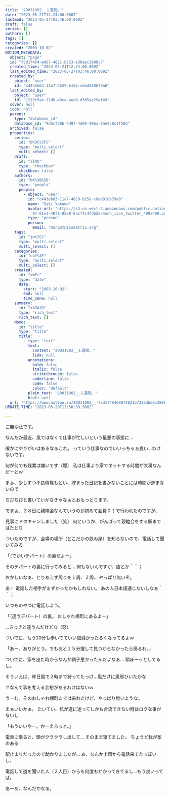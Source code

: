 ```yaml
---
title: "20031002__１週間。"
date: "2023-05-21T12:24:00.000Z"
lastmod: "2023-05-27T03:46:00.000Z"
draft: false
series: []
authors: []
tags: []
categories: []
created: "2003-10-02"
NOTION_METADATA:
  object: "page"
  id: "75d17464-e007-4821-b733-e3beec380bc7"
  created_time: "2023-05-21T12:24:00.000Z"
  last_edited_time: "2023-05-27T03:46:00.000Z"
  created_by:
    object: "user"
    id: "c443eb63-11a7-4629-b15e-c6ad918b79a0"
  last_edited_by:
    object: "user"
    id: "1219c5ae-11d8-48ce-aec6-d385ae29af49"
  cover: null
  icon: null
  parent:
    type: "database_id"
    database_id: "9dbcf20b-4d97-4d69-98ba-8ae9c8c1f58d"
  archived: false
  properties:
    series:
      id: "B%3C%3FS"
      type: "multi_select"
      multi_select: []
    draft:
      id: "JiWU"
      type: "checkbox"
      checkbox: false
    authors:
      id: "bK%3B%5B"
      type: "people"
      people:
        - object: "user"
          id: "c443eb63-11a7-4629-b15e-c6ad918b79a0"
          name: "Saki Yakumo"
          avatar_url: "https://s3-us-west-2.amazonaws.com/public.notion-static.com/3ad1c4\
            97-61e1-48f1-85e8-6acf4c4fdb2d/maoh_icon_twitter_400x400.png"
          type: "person"
          person:
            email: "marqut@ziomatrix.org"
    tags:
      id: "jw%7CC"
      type: "multi_select"
      multi_select: []
    categories:
      id: "nbY%3F"
      type: "multi_select"
      multi_select: []
    created:
      id: "vmFr"
      type: "date"
      date:
        start: "2003-10-02"
        end: null
        time_zone: null
    summary:
      id: "x%3AlD"
      type: "rich_text"
      rich_text: []
    Name:
      id: "title"
      type: "title"
      title:
        - type: "text"
          text:
            content: "20031002__１週間。"
            link: null
          annotations:
            bold: false
            italic: false
            strikethrough: false
            underline: false
            code: false
            color: "default"
          plain_text: "20031002__１週間。"
          href: null
  url: "https://www.notion.so/20031002__-75d17464e0074821b733e3beec380bc7"
UPDATE_TIME: "2023-05-28T12:50:39.588Z"

---
```

<link rel="stylesheet" href="https://cdn.jsdelivr.net/npm/katex@0.16.2/dist/katex.min.css" integrity="sha384-bYdxxUwYipFNohQlHt0bjN/LCpueqWz13HufFEV1SUatKs1cm4L6fFgCi1jT643X" crossorigin="anonymous">


ご無沙汰です。


なんだか最近、風ではなくて仕事が忙しいという最悪の事態に…


確かにやりがいはあるなぁこれ。 っていう仕事なのでいいっちゃぁ良い…わけないです。


何が何でも残業は嫌いです（爆） 私は仕事より家でネットする時間が大事なんだーとｗ


まぁ、少しずつ不良債権もとい、貯まった日記を書かないことには時間が進まないので


ちびちびと書いていかなきゃなぁとおもっとります。


でまぁ、２８日に親睦会なんていうのが初めて会費０！で行われたのですが、


見事にドタキャンしました（笑） 何というか、がんばって親睦会をする駅まではたどり


ついたのですが、会場の場所（どこだかの飲み屋）を知らないので、電話して聞いてみる


「（でかいデパート）の裏だよー」


そのデパートの裏に行ってみると… 何もないんですが、店とか＾＾；


おかしいなぁ、とりあえず周りを１周、２周… やっぱり無いぞ。


あ！ 電話した相手がまずかったかもしれない。 あの人日本語通じないしなぁ＾＾；


いつものやつに電話しよう。


「（違うデパート）の裏。 おしゃれ横町にあるよー」


…さっきと違うんだけどな（怒）


ついでに、もう20分も歩いてていい加減かったるくなってるよｗ


「あー、ありがとう。でもあと１５分捜して見つからなかったら帰るわ。」


ついでに、家を出た時からなんか調子悪かったんだよなぁ… 頭ぼーっとしてるし。


そういえば、昨日風で２時まで狩ってたっけ…風だけに風邪ひいたかな


＃なんて事を考える余裕があるわけはないｗ


うーむ。そのおしゃれ横町までは来れたけど、やっぱり無いような。


まぁいいかぁ。 たいてい、私が道に迷ってしかも合流できない時はロクな事がないし


「もういいやー。かーえろっと。」


電車に乗ると、頭がクラクラし出して… そのまま寝てました。 ちょうど我が家のある


駅止まりだったので助かりましたが… あ、なんか上司から電話来てたっぽいし、


電話して道を聞いた人（２人目）からも何度もかかってきてるし…もう良いってば。


あーあ、なんだかなぁ。

